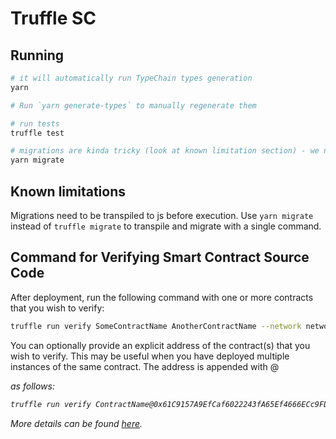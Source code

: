 # Truffle SC

## Running

```sh
# it will automatically run TypeChain types generation
yarn

# Run `yarn generate-types` to manually regenerate them

# run tests
truffle test

# migrations are kinda tricky (look at known limitation section) - we need to transpile ts to js file (this is not a case for tests)
yarn migrate
```

## Known limitations

Migrations need to be transpiled to js before execution. Use `yarn migrate` instead of `truffle migrate` to transpile and migrate with a single command.

## Command for Verifying Smart Contract Source Code

After deployment, run the following command with one or more contracts that you wish to verify:

```sh
truffle run verify SomeContractName AnotherContractName --network networkName
```

You can optionally provide an explicit address of the contract(s) that you wish to verify. This may be useful when you have deployed multiple instances of the same contract. The address is appended with @<address> as follows:

```sh
truffle run verify ContractName@0x61C9157A9EfCaf6022243fA65Ef4666ECc9FD3D7 --network rinkeby
```

More details can be found [here](https://github.com/rkalis/truffle-plugin-verify).
